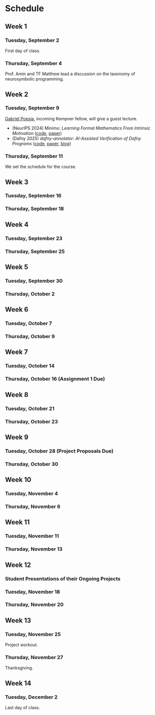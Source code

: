 # Schedule

## Week 1

### Tuesday, September 2

First day of class.

### Thursday, September 4

Prof. Amin and TF Matthew lead a discussion on the taxonomy of neurosymbolic programming.

## Week 2

### Tuesday, September 9

[Gabriel Poesia](https://gpoesia.com/), incoming Kempner fellow, will give a guest lecture.
- (NeurIPS 2024) Minimo: _Learning Formal Mathematics From Intrinsic Motivation_ ([code](https://github.com/gpoesia/minimo), [paper](https://arxiv.org/abs/2407.00695))
- (Dafny 2025) _dafny-annotator: AI-Assisted Verification of Dafny Programs_ ([code](https://github.com/metareflection/dafny-annotator), [paper](https://arxiv.org/abs/2411.15143), [blog](https://dafny.org/blog/2025/06/21/dafny-annotator/))

### Thursday, September 11

We set the schedule for the course.

## Week 3

### Tuesday, September 16

### Thursday, September 18

## Week 4

### Tuesday, September 23

### Thursday, September 25

## Week 5

### Tuesday, September 30

### Thursday, October 2

## Week 6

### Tuesday, October 7

### Thursday, October 9

## Week 7

### Tuesday, October 14

### Thursday, October 16 (Assignment 1 Due)

## Week 8

### Tuesday, October 21

### Thursday, October 23

## Week 9

### Tuesday, October 28 (Project Proposals Due)

### Thursday, October 30

## Week 10

### Tuesday, November 4

### Thursday, November 6

## Week 11

### Tuesday, November 11

### Thursday, November 13

## Week 12

### Student Presentations of their Ongoing Projects

### Tuesday, November 18

### Thursday, November 20

## Week 13

### Tuesday, November 25

Project workout.

### Thursday, November 27

Thanksgiving.

## Week 14

### Tuesday, December 2

Last day of class.
